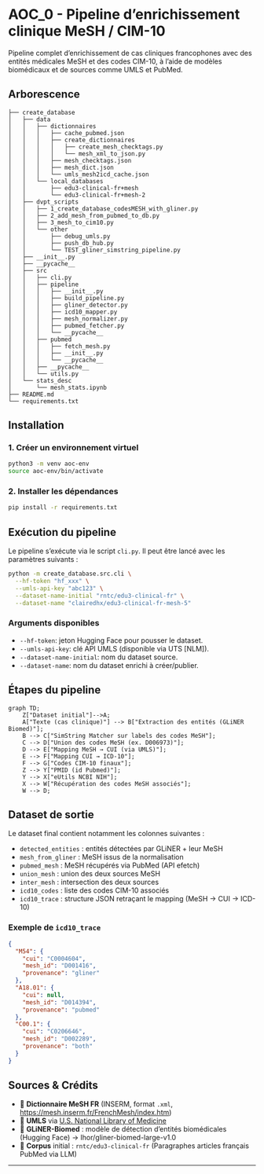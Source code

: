 # AOC_0 - Pipeline d’enrichissement clinique MeSH / CIM-10

Pipeline complet d’enrichissement de cas cliniques francophones avec des entités médicales MeSH et des codes CIM-10, à l’aide de modèles biomédicaux et de sources comme UMLS et PubMed.

## Arborescence 

```text
├── create_database
│   ├── data
│   │   ├── dictionnaires
│   │   │   ├── cache_pubmed.json
│   │   │   ├── create_dictionnaires
│   │   │   │   ├── create_mesh_checktags.py
│   │   │   │   └── mesh_xml_to_json.py
│   │   │   ├── mesh_checktags.json
│   │   │   ├── mesh_dict.json
│   │   │   └── umls_mesh2icd_cache.json
│   │   └── local_databases
│   │       ├── edu3-clinical-fr+mesh
│   │       └── edu3-clinical-fr+mesh-2
│   ├── dvpt_scripts
│   │   ├── 1_create_database_codesMESH_with_gliner.py
│   │   ├── 2_add_mesh_from_pubmed_to_db.py
│   │   ├── 3_mesh_to_cim10.py
│   │   └── other
│   │       ├── debug_umls.py
│   │       ├── push_db_hub.py
│   │       └── TEST_gliner_simstring_pipeline.py
│   ├── __init__.py
│   ├── __pycache__
│   ├── src
│   │   ├── cli.py
│   │   ├── pipeline
│   │   │   ├── __init__.py
│   │   │   ├── build_pipeline.py
│   │   │   ├── gliner_detector.py
│   │   │   ├── icd10_mapper.py
│   │   │   ├── mesh_normalizer.py
│   │   │   ├── pubmed_fetcher.py
│   │   │   └── __pycache__
│   │   ├── pubmed
│   │   │   ├── fetch_mesh.py
│   │   │   ├── __init__.py
│   │   │   └── __pycache__
│   │   ├── __pycache__
│   │   └── utils.py
│   └── stats_desc
│       └── mesh_stats.ipynb
├── README.md
└── requirements.txt
```




## Installation

### 1. Créer un environnement virtuel

```bash
python3 -m venv aoc-env
source aoc-env/bin/activate
```

### 2. Installer les dépendances

```bash
pip install -r requirements.txt
```

## Exécution du pipeline

Le pipeline s’exécute via le script `cli.py`. Il peut être lancé avec les paramètres suivants :

```bash
python -m create_database.src.cli \
  --hf-token "hf_xxx" \
  --umls-api-key "abc123" \
  --dataset-name-initial "rntc/edu3-clinical-fr" \
  --dataset-name "clairedhx/edu3-clinical-fr-mesh-5"
```

### Arguments disponibles

* `--hf-token`: jeton Hugging Face pour pousser le dataset.
* `--umls-api-key`: clé API UMLS (disponible via UTS \[NLM]).
* `--dataset-name-initial`: nom du dataset source.
* `--dataset-name`: nom du dataset enrichi à créer/publier.

## Étapes du pipeline

```mermaid
graph TD;
    Z["Dataset initial"]-->A;
    A["Texte (cas clinique)"] --> B["Extraction des entités (GLiNER Biomed)"];
    B --> C["SimString Matcher sur labels des codes MeSH"];
    C --> D["Union des codes MeSH (ex. D006973)"];
    D --> E["Mapping MeSH → CUI (via UMLS)"];
    E --> F["Mapping CUI → ICD-10"];
    F --> G["Codes CIM-10 finaux"];
    Z --> Y["PMID (id Pubmed)"];
    Y --> X["eUtils NCBI NIH"];
    X --> W["Récupération des codes MeSH associés"];
    W --> D;
```

## Dataset de sortie

Le dataset final contient notamment les colonnes suivantes :

* `detected_entities` : entités détectées par GLiNER + leur MeSH
* `mesh_from_gliner` : MeSH issus de la normalisation
* `pubmed_mesh` : MeSH récupérés via PubMed (API efetch)
* `union_mesh` : union des deux sources MeSH
* `inter_mesh` : intersection des deux sources
* `icd10_codes` : liste des codes CIM-10 associés
* `icd10_trace` : structure JSON retraçant le mapping (MeSH → CUI → ICD-10)

### Exemple de `icd10_trace`

```json
{
  "M54": {
    "cui": "C0004604",
    "mesh_id": "D001416",
    "provenance": "gliner"
  },
  "A18.01": {
    "cui": null,
    "mesh_id": "D014394",
    "provenance": "pubmed"
  },
  "C00.1": {
    "cui": "C0206646",
    "mesh_id": "D002289",
    "provenance": "both"
  }
}
```

## Sources & Crédits

* 🧾 **Dictionnaire MeSH FR** (INSERM, format `.xml`, https://mesh.inserm.fr/FrenchMesh/index.htm)
* 🧠 **UMLS** via [U.S. National Library of Medicine](https://uts.nlm.nih.gov/)
* 🤖 **GLiNER-Biomed** : modèle de détection d’entités biomédicales (Hugging Face) -> Ihor/gliner-biomed-large-v1.0
* 📘 **Corpus** initial : `rntc/edu3-clinical-fr` (Paragraphes articles français PubMed via LLM)

---


